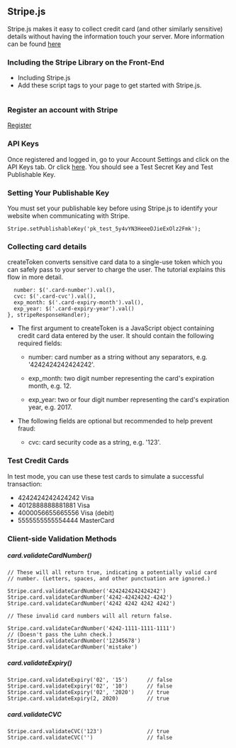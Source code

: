 ## Stripe.js
Stripe.js makes it easy to collect credit card (and other similarly sensitive) details without having the information touch your server. More information can be found [here](https://stripe.com/docs/stripe.js)

### Including the Stripe Library on the Front-End
- Including Stripe.js
- Add these script tags to your page to get started with Stripe.js.

``` <script type="text/javascript" src="https://js.stripe.com/v2/"></script>
```

### Register an account with Stripe

[Register](https://dashboard.stripe.com/register)

### API Keys
Once registered and logged in, go to your Account Settings and click on the API Keys tab. Or click [here](https://dashboard.stripe.com/account/apikeys).
You should see a Test Secret Key and Test Publishable Key.

### Setting Your Publishable Key

You must set your publishable key before using Stripe.js to identify your website when communicating with Stripe.

```
Stripe.setPublishableKey('pk_test_5y4vYN3HeeeDJieExOlz2Fmk');
```

### Collecting card details

createToken converts sensitive card data to a single-use token which you can safely pass to your server to charge the user. The tutorial explains this flow in more detail.

``` Stripe.card.createToken({
  number: $('.card-number').val(),
  cvc: $('.card-cvc').val(),
  exp_month: $('.card-expiry-month').val(),
  exp_year: $('.card-expiry-year').val()
}, stripeResponseHandler);
```

- The first argument to createToken is a JavaScript object containing credit card data entered by the user. It should contain the following required fields:

  - number: card number as a string without any separators, e.g. '4242424242424242'.

  - exp_month: two digit number representing the card's expiration month, e.g. 12.
  - exp_year: two or four digit number representing the card's expiration year, e.g. 2017.

- The following fields are optional but recommended to help prevent fraud:

  - cvc: card security code as a string, e.g. '123'.

### Test Credit Cards

In test mode, you can use these test cards to simulate a successful transaction:

- 4242424242424242	Visa
- 4012888888881881	Visa
- 4000056655665556	Visa (debit)
- 5555555555554444	MasterCard

### Client-side Validation Methods

##### card.validateCardNumber()

```
// These will all return true, indicating a potentially valid card
// number. (Letters, spaces, and other punctuation are ignored.)

Stripe.card.validateCardNumber('4242424242424242')
Stripe.card.validateCardNumber('4242-42424242-4242')
Stripe.card.validateCardNumber('4242 4242 4242 4242')

// These invalid card numbers will all return false.

Stripe.card.validateCardNumber('4242-1111-1111-1111')
// (Doesn't pass the Luhn check.)
Stripe.card.validateCardNumber('12345678')
Stripe.card.validateCardNumber('mistake')
```

##### card.validateExpiry()

```
Stripe.card.validateExpiry('02', '15')      // false
Stripe.card.validateExpiry('02', '10')      // false
Stripe.card.validateExpiry('02', '2020')    // true
Stripe.card.validateExpiry(2, 2020)         // true
```

##### card.validateCVC

```
Stripe.card.validateCVC('123')              // true
Stripe.card.validateCVC('')                 // false
```
